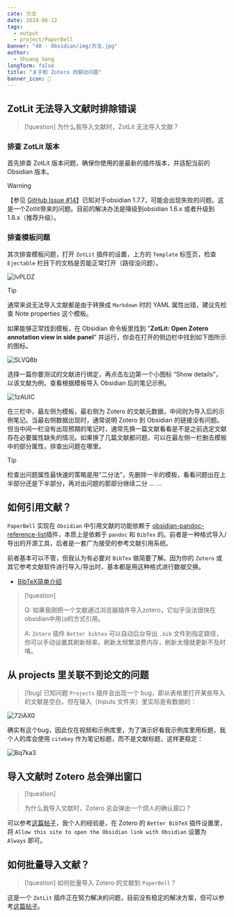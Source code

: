 ```yaml
---
cate: 方法
date: 2024-06-12
tags:
  - output
  - project/PaperBell
banner: "40 - Obsidian/img/方法.jpg"
author:
  - Shuang Song
longform: false
title: "关于和 Zotero 的联动问题"
banner_icon: 🧭
---
```


## ZotLit 无法导入文献时排除错误

> [!question]
> 为什么我导入文献时，ZotLit 无法导入文献？

### 排查 ZotLit 版本

首先排查 ZotLit 版本问题，确保你使用的是最新的插件版本，并适配当前的 Obsidian 版本。

> [!warning]
> 【参见 [GitHub Issue #14](https://github.com/PaperBell-Org/Obsidian-PaperBell/issues/14)】已知对于obsidian 1.7.7，可能会出现失败的问题。这是一个Zotlit带来的问题。目前的解决办法是降级到obsidian 1.6.x 或者升级到1.8.x（推荐升级）。

### 排查模板问题

其次排查模板问题，打开 `ZotLit` 插件的设置，上方的 `Template` 标签页，检查 `Ejectable` 栏目下的文档是否能正常打开（路径没问题）。

![lvPLDZ](https://songshgeo-picgo-1302043007.cos.ap-beijing.myqcloud.com/uPic/lvPLDZ.png)

> [!tip]
>
> 通常来说无法导入文献都是由于转换成 `Markdown` 时的 YAML 属性出错，建议先检查 Note properties 这个模板。

如果能够正常找到模板，在 Obsidian 命令板里找到 "**ZotLit: Open Zotero annotation view in side panel**" 并运行，你会在打开的侧边栏中找到如下图所示的图标。

![SLVQ8b](https://songshgeo-picgo-1302043007.cos.ap-beijing.myqcloud.com/uPic/SLVQ8b.png)

选择一篇你要测试的文献进行绑定，再点击左边第一个小图标 “Show details”，以该文献为例，查看根据模板导入 Obsidian 后的笔记示例。

![1zAUIC](https://songshgeo-picgo-1302043007.cos.ap-beijing.myqcloud.com/uPic/1zAUIC.png)

在三栏中，最左侧为模板，最右侧为 Zotero 的文献元数据，中间则为导入后的示例笔记。当最右侧数据出现时，通常说明 Zotero 到 Obsidian 的链接没有问题。但当中间一栏没有出现预期的笔记时，通常先换一篇文献看看是不是之前选定文献存在必要属性缺失的情况。如果换了几篇文献都问题，可以在最左侧一栏删去模板中的部分属性，排查出问题在哪里。

> [!tip]
> 检查出问题属性最快速的策略是用“二分法”，先删除一半的模板，看看问题出在上半部分还是下半部分，再对出问题的那部分继续二分 ... ...

## 如何引用文献？

`PaperBell` 实现在 `Obsidian` 中引用文献的功能依赖于 [obsidian-pandoc-reference-list](https://github.com/mgmeyers/obsidian-pandoc-reference-list)插件，本质上是依赖于 `pandoc` 和 `BibTex` 的。前者是一种格式导入/导出的开源工具，后者是一套广为接受的参考文献引用系统。

前者基本可以不管，但我认为有必要对 `BibTex` 做简要了解。因为你的 `Zotero` 或其它参考文献软件进行导入/导出时，基本都是用这种格式进行数据交换。

- [BibTeX简单介绍](https://blog.ciaran.cn/2018/02/15/BibTeX%E7%AE%80%E5%8D%95%E4%BB%8B%E7%BB%8D/#:~:text=BibTex%20%E6%98%AF%E4%B8%80%E4%B8%AA%E7%94%A8%E4%BA%8E,BibTeX%E5%81%9A%E5%BC%95%E7%94%A8%E7%9A%84%E7%AE%A1%E7%90%86%E3%80%82)

> [!question]
>
> Q: 如果我刚把一个文献通过浏览器插件导入zotero，它似乎没法很快在obsidian中用`[@`的方式引用。
>
> A: `Zotero` 插件 `Better bibtex` 可以自动后台导出 `.bib` 文件到指定路径，你可以手动设置其刷新频率。刷新太频繁浪费内存，刷新太慢就更新不及时咯。

## 从 projects 里关联不到论文的问题

> [!bug] 已知问题
> `Projects` 插件会出现一个 bug，即从表格里打开某些导入的文献是空白，但在输入（Inputs 文件夹）里实际是有数据的：

![72iAX0](https://songshgeo-picgo-1302043007.cos.ap-beijing.myqcloud.com/uPic/72iAX0.jpg)

确实有这个bug，因此仅在视频和示例库里，为了演示好看我示例库里用标题，我个人的库会使用 `citekey` 作为笔记标题，而不是文献标题，这样更稳定：

![Bq7ka3](https://songshgeo-picgo-1302043007.cos.ap-beijing.myqcloud.com/uPic/Bq7ka3.png)

## 导入文献时 Zotero 总会弹出窗口

> [!question]
>
> 为什么我导入文献时，Zotero 总会弹出一个烦人的确认窗口？

可以参考[这篇帖子](https://forums.zotero.org/discussion/109031/allow-this-site-to-open-the-obsidian-link-with-obsidian)，我个人的经验是，在 Zotero 的 `Better BibTeX` 插件设置里，将 `Allow this site to open the Obsidian link with Obsidian` 设置为 `Always` 即可。

## 如何批量导入文献？

> [!question]
> 如何批量导入 Zotero 的文献到 `PaperBell`？

这是一个 `ZotLit` 插件正在努力解决的问题，目前没有稳定的解决方案，但可以参考[这篇帖子](https://github.com/PKM-er/obsidian-zotlit/pull/351)。
